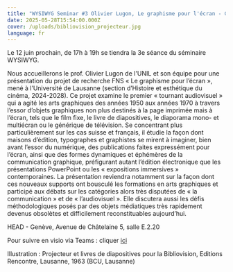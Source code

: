 ```yaml
---
title: "WYSIWYG Seminar #3 Olivier Lugon, Le graphisme pour l'écran - Genève, 12 juin 2025"
date: 2025-05-28T15:54:00.000Z
cover: /uploads/bibliovision_projecteur.jpg
language: fr
---
```

Le 12 juin prochain, de 17h à 19h se tiendra la 3e séance du séminaire WYSIWYG. 

Nous accueillerons le prof. Olivier Lugon de l'UNIL et son équipe pour une présentation du projet de recherche FNS « Le graphisme pour l’écran », mené à l’Université de Lausanne (section d’Histoire et esthétique du cinéma, 2024-2028). Ce projet examine le premier
« tournant audiovisuel » qui a agité les arts graphiques des années
1950 aux années 1970 à travers l’essor d’objets graphiques non plus destinés à
la page imprimée mais à l’écran, tels que le film fixe, le livre de
diapositives, le diaporama mono- et multiécran ou le générique de télévision.
Se concentrant plus particulièrement sur les cas suisse et français, il étudie
la façon dont maisons d’édition, typographes et graphistes se mirent à
imaginer, bien avant l’essor du numérique, des publications faites expressément pour l’écran, ainsi que des formes dynamiques et éphémères de la communication graphique, préfigurant autant l’édition électronique que les présentations PowerPoint ou les « expositions immersives » contemporaines. La présentation reviendra notamment sur la façon dont ces nouveaux supports ont bousculé les formations en arts graphiques et participé aux débats sur les catégories alors très disputées de « la communication » et de « l’audiovisuel ». Elle discutera aussi les défis méthodologiques posés par des objets médiatiques très rapidement devenus obsolètes et difficilement reconstituables aujourd’hui.

HEAD - Genève, Avenue de Châtelaine 5, salle E.2.20

Pour suivre en visio via Teams : cliquer [ici](https://teams.microsoft.com/l/meetup-join/19%3ameeting_YjFmYzhhYTItNDY0YS00MjQ2LWIyZjMtZTQyZTU1M2Q1M2Fi%40thread.v2/0?context=%7b%22Tid%22%3a%22a372f724-c0b2-4ea0-abfb-0eb8c6f84e40%22%2c%22Oid%22%3a%22f90de1ce-7e5f-4614-a1ec-f1dfcf1d999d%22%7d)

[](https://teams.microsoft.com/l/meetup-join/19%3ameeting_YjFmYzhhYTItNDY0YS00MjQ2LWIyZjMtZTQyZTU1M2Q1M2Fi%40thread.v2/0?context=%7b%22Tid%22%3a%22a372f724-c0b2-4ea0-abfb-0eb8c6f84e40%22%2c%22Oid%22%3a%22f90de1ce-7e5f-4614-a1ec-f1dfcf1d999d%22%7d)

[](https://teams.microsoft.com/l/meetup-join/19%3ameeting_YjFmYzhhYTItNDY0YS00MjQ2LWIyZjMtZTQyZTU1M2Q1M2Fi%40thread.v2/0?context=%7b%22Tid%22%3a%22a372f724-c0b2-4ea0-abfb-0eb8c6f84e40%22%2c%22Oid%22%3a%22f90de1ce-7e5f-4614-a1ec-f1dfcf1d999d%22%7d)Illustration : Projecteur et livres de diapositives pour la Bibliovision, Editions Rencontre, Lausanne, 1963 (BCU, Lausanne)

